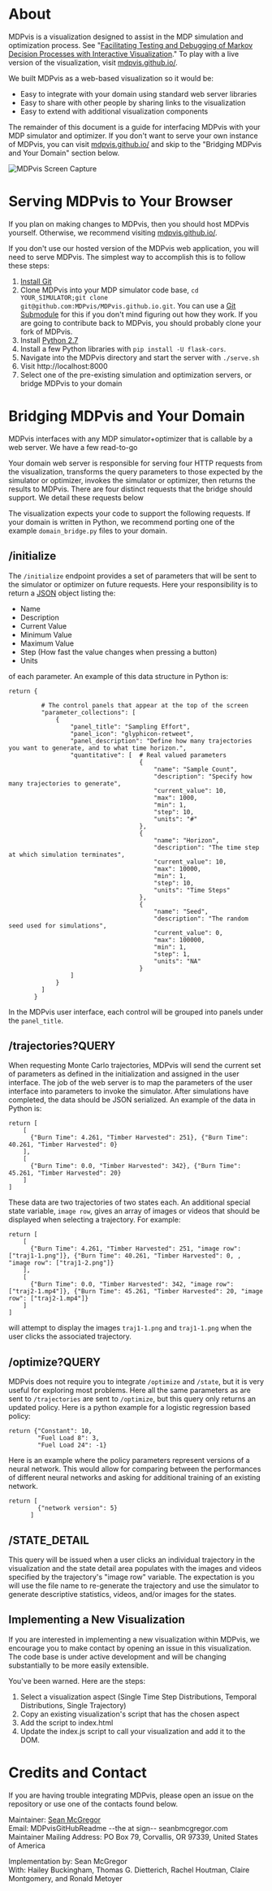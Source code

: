 # About

MDPvis is a visualization designed to assist in the MDP simulation and optimization process. See "[Facilitating Testing and Debugging of Markov Decision Processes with Interactive Visualization](http://ieeexplore.ieee.org/xpl/login.jsp?tp=&arnumber=7357198&url=http%3A%2F%2Fieeexplore.ieee.org%2Fxpls%2Fabs_all.jsp%3Farnumber%3D7357198)." To play with a live version of the visualization, visit [mdpvis.github.io/](http://mdpvis.github.io/).

We built MDPvis as a web-based visualization so it would be:

* Easy to integrate with your domain using standard web server libraries
* Easy to share with other people by sharing links to the visualization
* Easy to extend with additional visualization components

The remainder of this document is a guide for interfacing MDPvis with your MDP simulator and optimizer. If you don't want to serve your own instance of MDPvis, you can visit [mdpvis.github.io/](http://mdpvis.github.io/) and skip to the "Bridging MDPvis and Your Domain" section below.

![MDPvis Screen Capture](images/cover.png "MDPvis Screen Capture")

# Serving MDPvis to Your Browser

If you plan on making changes to MDPvis, then you should host MDPvis yourself. Otherwise, we recommend visiting [mdpvis.github.io/](http://mdpvis.github.io/).

If you don't use our hosted version of the MDPvis web application, you will need to serve MDPvis. The simplest way to accomplish this is to follow these steps:

1. [Install Git](https://git-scm.com/book/en/v2/Getting-Started-Installing-Git)
2. Clone MDPvis into your MDP simulator code base, `cd YOUR_SIMULATOR;git clone git@github.com:MDPvis/MDPvis.github.io.git`. You can use a [Git Submodule](https://git-scm.com/book/en/v2/Git-Tools-Submodules) for this if you don't mind figuring out how they work. If you are going to contribute back to MDPvis, you should probably clone your fork of MDPvis.
3. Install [Python 2.7](https://www.python.org/downloads/release/python-279/)
4. Install a few Python libraries with `pip install -U flask-cors`.
5. Navigate into the MDPvis directory and start the server with `./serve.sh`
6. Visit http://localhost:8000
7. Select one of the pre-existing simulation and optimization servers, or bridge MDPvis to your domain

# Bridging MDPvis and Your Domain

MDPvis interfaces with any MDP simulator+optimizer that is callable by a web server. We have a few read-to-go

Your domain web server is responsible for serving four HTTP requests from the visualization, transforms the query parameters to those expected by the simulator or optimizer, invokes the simulator or optimizer, then returns the results to MDPvis. There are four distinct requests that the bridge should support. We detail these requests below

The visualization expects your code to support the following requests. If your domain is written in Python, we recommend porting one of the example `domain_bridge.py` files to your domain.

## /initialize

The `/initialize` endpoint provides a set of parameters that will be sent to the simulator or optimizer on future requests. Here your responsibility is to return a [JSON](http://www.copterlabs.com/blog/json-what-it-is-how-it-works-how-to-use-it/) object listing the:

* Name
* Description
* Current Value
* Minimum Value
* Maximum Value
* Step (How fast the value changes when pressing a button)
* Units

of each parameter. An example of this data structure in Python is:

    return {

             # The control panels that appear at the top of the screen
             "parameter_collections": [
                 {
                     "panel_title": "Sampling Effort",
                     "panel_icon": "glyphicon-retweet",
                     "panel_description": "Define how many trajectories you want to generate, and to what time horizon.",
                     "quantitative": [  # Real valued parameters
                                        {
                                            "name": "Sample Count",
                                            "description": "Specify how many trajectories to generate",
                                            "current_value": 10,
                                            "max": 1000,
                                            "min": 1,
                                            "step": 10,
                                            "units": "#"
                                        },
                                        {
                                            "name": "Horizon",
                                            "description": "The time step at which simulation terminates",
                                            "current_value": 10,
                                            "max": 10000,
                                            "min": 1,
                                            "step": 10,
                                            "units": "Time Steps"
                                        },
                                        {
                                            "name": "Seed",
                                            "description": "The random seed used for simulations",
                                            "current_value": 0,
                                            "max": 100000,
                                            "min": 1,
                                            "step": 1,
                                            "units": "NA"
                                        }
                     ]
                 }
             ]
           }

In the MDPvis user interface, each control will be grouped into panels under the `panel_title`.

## /trajectories?QUERY

When requesting Monte Carlo trajectories, MDPvis will send the current set of parameters as defined in the initialization and assigned in the user interface. The job of the web server is to map the parameters of the user interface into parameters to invoke the simulator. After simulations have completed, the data should be JSON serialized. An example of the data in Python is:

    return [
        [
          {"Burn Time": 4.261, "Timber Harvested": 251}, {"Burn Time": 40.261, "Timber Harvested": 0}
        ],
        [
          {"Burn Time": 0.0, "Timber Harvested": 342}, {"Burn Time": 45.261, "Timber Harvested": 20}
        ]
    ]

These data are two trajectories of two states each. An additional special state variable, `image row`, gives
an array of images or videos that should be displayed when selecting a trajectory. For example:

    return [
        [
          {"Burn Time": 4.261, "Timber Harvested": 251, "image row": ["traj1-1.png"]}, {"Burn Time": 40.261, "Timber Harvested": 0, , "image row": ["traj1-2.png"]}
        ],
        [
          {"Burn Time": 0.0, "Timber Harvested": 342, "image row": ["traj2-1.mp4"]}, {"Burn Time": 45.261, "Timber Harvested": 20, "image row": ["traj2-1.mp4"]}
        ]
    ]

will attempt to display the images `traj1-1.png` and `traj1-1.png` when the user clicks the associated trajectory.

## /optimize?QUERY

MDPvis does not require you to integrate `/optimize` and `/state`, but it is very useful for exploring most problems. Here all the same parameters as are sent to `/trajectories` are sent to `/optimize`, but this query only returns an updated policy. Here is a python example for a logistic regression based policy:

    return {"Constant": 10,
            "Fuel Load 8": 3,
            "Fuel Load 24": -1}

Here is an example where the policy parameters represent versions of a neural network. This would allow for comparing between the performances of different neural networks and
asking for additional training of an existing network.

    return [
            {"network version": 5}
          ]

## /STATE_DETAIL

This query will be issued when a user clicks an individual trajectory in the visualization and the state detail area populates with the images and videos specified by the trajectory's "image row" variable. The expectation is you will use the file name to re-generate the trajectory and use the simulator to generate descriptive statistics, videos, and/or images for the states.

## Implementing a New Visualization

If you are interested in implementing a new visualization within MDPvis, we encourage you to make contact by opening an issue in this visualization. The code base is under active development and will be changing substantially to be more easily extensible.

You've been warned. Here are the steps:

1. Select a visualization aspect (Single Time Step Distributions, Temporal Distributions, Single Trajectory)
1. Copy an existing visualization's script that has the chosen aspect
1. Add the script to index.html
1. Update the index.js script to call your visualization and add it to the DOM.

# Credits and Contact

If you are having trouble integrating MDPvis, please open an issue on the repository or use one of the contacts found below.

Maintainer: [Sean McGregor](http://seanbmcgregor.com)  
Email: MDPvisGitHubReadme --the at sign-- seanbmcgregor.com  
Maintainer Mailing Address: PO Box 79, Corvallis, OR 97339, United States of America  

Implementation by: Sean McGregor  
With: Hailey Buckingham, Thomas G. Dietterich, Rachel Houtman, Claire Montgomery, and Ronald Metoyer

